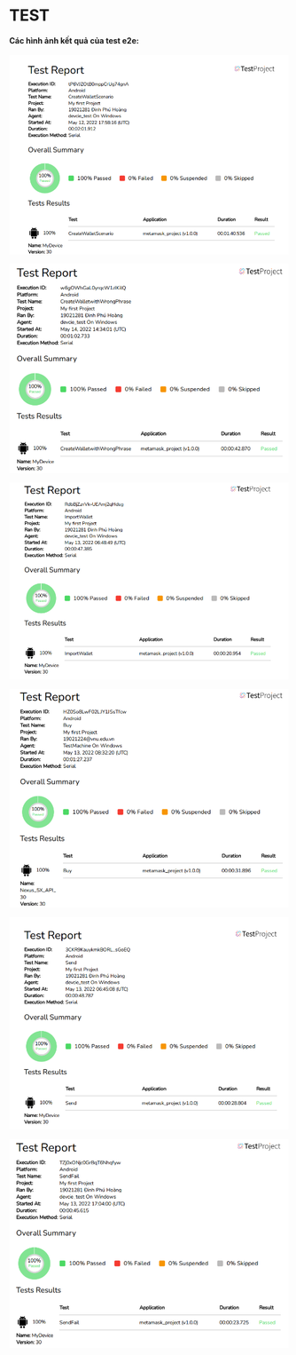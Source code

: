 # TEST
#### Các hình ảnh kết quả của test e2e:
![](https://github.com/HoangDinh161/MobileProject/blob/73c15d9376206c998acb9bdeb57b16916100a5af/metamask_project/test/Test_CreateWallet/createwalletresult.png)

![](https://github.com/HoangDinh161/MobileProject/blob/73c15d9376206c998acb9bdeb57b16916100a5af/metamask_project/test/Test_SignupwithWrongPhrase/signupfail.png)

![](https://github.com/HoangDinh161/MobileProject/blob/73c15d9376206c998acb9bdeb57b16916100a5af/metamask_project/test/Test_ImportWallet/importwallet.png)

![](https://github.com/HoangDinh161/MobileProject/blob/73c15d9376206c998acb9bdeb57b16916100a5af/metamask_project/test/Test_BuyCoin/buycoin.png)

![](https://github.com/HoangDinh161/MobileProject/blob/73c15d9376206c998acb9bdeb57b16916100a5af/metamask_project/test/Test_SendCoin/sendcoin.png)

![](https://github.com/HoangDinh161/MobileProject/blob/20176feecaee60867c5cdc0bf125edcdd840f0e3/metamask_project/test/Test_SendtowrongAddress/sendtonotexistaddress.png)
